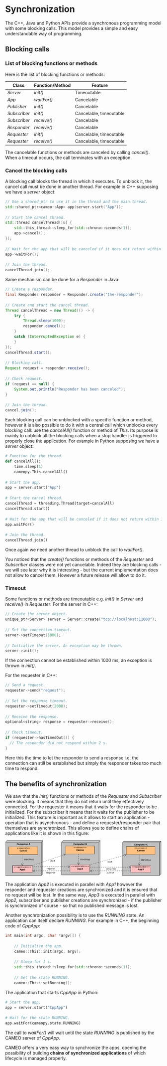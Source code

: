 # Synchronization


The C++, Java and Python APIs provide a synchronous programming model with some blocking calls. This model provides a simple and easy understandable way of programming.

## Blocking calls

### List of blocking functions or methods

Here is the list of blocking functions or methods:

**Class**       | **Function/Method**    | Feature
----------------|------------------------|-----------------
*Server*        | *init()*               | Timeoutable
*App*           | *waitFor()*            | Cancelable
*Publisher*     | *init()*               | Cancelable
*Subscriber*    | *init()*               | Cancelable, timeoutable
*Subscriber*    | *receive()*            | Cancelable
*Responder*     | *receive()*            | Cancelable
*Requester*     | *init()*               | Cancelable, timeoutable
*Requester*     | *receive()*            | Cancelable, timeoutable

The cancelable functions or methods are canceled by calling *cancel()*. When a timeout occurs, the call terminates with an exception.

### Cancel the blocking calls

A blocking call blocks the thread in which it executes. To unblock it, the cancel call must be done in another thread. For example in C++ supposing we have a *server* object:
```cpp
// Use a shared_ptr to use it in the thread and the main thread.
std::shared_ptr<cameo::App> app(server.start("App"));

// Start the cancel thread.
std::thread cancelThread([&] {
    std::this_thread::sleep_for(std::chrono::seconds(1));
    app->cancel();
});

// Wait for the app that will be canceled if it does not return within 1 s.
app->waitFor();

// Join the thread.
cancelThread.join();
```

Same mechanism can be done for a *Responder* in Java:
```java
// Create a responder.
final Responder responder = Responder.create("the-responder");

// Create and start the cancel thread.
Thread cancelThread = new Thread(() -> {
    try {
        Thread.sleep(1000);
        responder.cancel();	
    }
    catch (InterruptedException e) {
    }
});
cancelThread.start();

// Blocking call.		
Request request = responder.receive();

// Check request.		
if (request == null) {
    System.out.println("Responder has been canceled");		
}

// Join the thread.		
cancel.join();
```
Each blocking call can be unblocked with a specific function or method, however it is also possible to do it with a central call which unblocks every blocking call: use the *cancelAll()* function or method of *This*. Its purpose is mainly to unblock all the blocking calls when a stop handler is triggered to properly close the application.
For example in Python supposing we have a *server* object:
```python
# Function for the thread.
def cancelAll():
    time.sleep(1)
    cameopy.This.cancelAll()

# Start the app.
app = server.start("App")
    
# Start the cancel thread.
cancelThread = threading.Thread(target=cancelAll)
cancelThread.start()

# Wait for the app that will be canceled if it does not return within 1 s.
app.waitFor()

# Join the thread.    
cancelThread.join()    
```
Once again we need another thread to unblock the call to *waitFor()*.

You noticed that the *create()* functions or methods of the *Requester* and *Subscriber* classes were not yet cancelable. Indeed they are blocking calls - we will see later why it is interesting - but the current implementation does not allow to cancel them. However a future release will allow to do it.

### Timeout

Some functions or methods are timeoutable e.g. *init()* in *Server* and *receive()* in *Requester*.
For the server in C++:
```cpp
// Create the server object.
unique_ptr<Server> server = Server::create("tcp://localhost:11000");

// Set the connection timeout.
server->setTimeout(1000);

// Initialize the server. An exception may be thrown.
server->init();
```
If the connection cannot be established within 1000 ms, an exception is thrown in *init()*.

For the requester in C++:
```cpp
// Send a request.
requester->send("request");

// Set the response timeout.
requester->setTimeout(2000);

// Receive the response.
optional<string> response = requester->receive();

// Check timeout.
if (requester->hasTimedOut()) {
  // The responder did not respond within 2 s.
}
```
Here this the time to let the responder to send a response i.e. the connection can still be established but simply the responder takes too much time to respond.

## The benefits of synchronization

We saw that the *init()* functions or methods of the *Requester* and *Subscriber* were blocking. It means that they do not return until they effectively connected. For the requester it means that it waits for the responder to be initialized. For the subscriber it means that it waits for the publisher to be initialized. This feature is important as it allows to start an application - operation that is asynchronous - and define a requester/responder pair that themselves are synchronized. This allows you to define chains of applications like it is shown in this figure:

![Chain of applications](images/App-chain.png)

The application *App2* is executed in parallel with *App1* however the responder and requester creations are synchronized and it is ensured that no request will be lost. In the same way, *App3* is executed in parallel with *App2*, subscriber and publisher creations are synchronized - if the publisher is synchronized of course - so that no published message is lost.

Another synchronization possibility is to use the *RUNNING* state. An application can itself declare *RUNNING*. For example in C++, the beginning code of *CppApp*:
```cpp
int main(int argc, char *argv[]) {

    // Initialize the app.
    cameo::This::init(argc, argv);

    // Sleep for 1 s.
    std::this_thread::sleep_for(std::chrono::seconds(1));

    // Set the state RUNNING.
    cameo::This::setRunning();
```

The application that starts *CppApp* in Python:
```python
# Start the app.
app = server.start("CppApp")

# Wait for the state RUNNING.
app.waitFor(cameopy.state.RUNNING)
```

The call to *waitFor()* will wait until the state *RUNNING* is published by the CAMEO server of *CppApp*.

CAMEO offers a very easy way to synchronize the apps, opening the possibility of building **chains of synchronized applications** of which lifecycle is managed properly.
